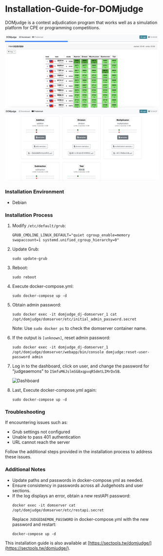 # Installation-Guide-for-DOMjudge


DOMjudge is a contest adjudication program that works well as a simulation platform for CPE or programming competitions.

 ![sample-2](/sample-2.jpg)
 ![sample-1](/sample-1.jpg)

### Installation Environment

- Debian

### Installation Process

1. Modify `/etc/default/grub`:
   ```
   GRUB_CMDLINE_LINUX_DEFAULT="quiet cgroup_enable=memory swapaccount=1 systemd.unified_cgroup_hierarchy=0"
   ```

2. Update Grub:
   ```
   sudo update-grub
   ```

3. Reboot:
   ```
   sudo reboot
   ```

4. Execute docker-compose.yml:
   ```
   sudo docker-compose up -d
   ```

5. Obtain admin password:
   ```
   sudo docker exec -it domjudge_dj-domserver_1 cat /opt/domjudge/domserver/etc/initial_admin_password.secret
   ```
   Note: Use `sudo docker ps` to check the domserver container name.

6. If the output is `[unknown]`, reset admin password:
   ```
   sudo docker exec -it domjudge_dj-domserver_1 /opt/domjudge/domserver/webapp/bin/console domjudge:reset-user-password admin
   ```

7. Log in to the dashboard, click on user, and change the password for "judgeaemons" to `ISmfuM6JslmSG8xqpvqR5dmtLIMrDx5B`.
   

   ![Dashboard](https://user-images.githubusercontent.com/50062014/199965217-f47463a5-aa03-4bf8-acbc-eaec38260889.png)


8. Last, Execute docker-compose.yml again:
   ```
   sudo docker-compose up -d
   ```

### Troubleshooting

If encountering issues such as:
- Grub settings not configured
- Unable to pass 401 authentication
- URL cannot reach the server

Follow the additional steps provided in the installation process to address these issues.

### Additional Notes

- Update paths and passwords in docker-compose.yml as needed.
- Ensure consistency in passwords across all Judgehosts and user sections.
- If the log displays an error, obtain a new restAPI password:
  ```
  docker exec -it domserver cat /opt/domjudge/domserver/etc/restapi.secret
  ```
  Replace `JUDGEDAEMON_PASSWORD` in docker-compose.yml with the new password and restart:
  ```
  docker-compose up -d
  ```

This installation guide is also available at [https://sectools.tw/domjudge/](https://sectools.tw/domjudge/).
